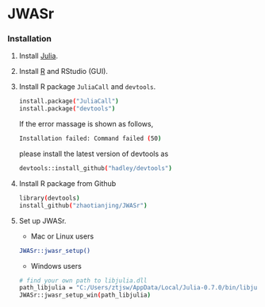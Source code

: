 # JWASr

### Installation

1. Install [Julia](https://julialang.org/downloads/).
2. Install [R](https://www.r-project.org) and RStudio (GUI).
3. Install R package `JuliaCall` and `devtools`.

    ```bash
    install.package("JuliaCall")
    install.package("devtools")
    ```

    If the error massage is shown as follows,
    ```bash
    Installation failed: Command failed (50)
    ```
    please install the latest version of devtools as
    ```bash
    devtools::install_github("hadley/devtools")
    ```

4. Install R package from Github

    ```bash
    library(devtools)
    install_github("zhaotianjing/JWASr")
    ```
5. Set up JWASr.
    * Mac or Linux users
    ```bash
    JWASr::jwasr_setup()
    ```

    * Windows users
    ```bash
    # find your own path to libjulia.dll
    path_libjulia = "C:/Users/ztjsw/AppData/Local/Julia-0.7.0/bin/libjulia.dll"
    JWASr::jwasr_setup_win(path_libjulia)
    ```
